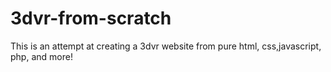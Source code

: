 # 3dvr-from-scratch
This is an attempt at creating a 3dvr website from pure html, css,javascript, php, and more!
